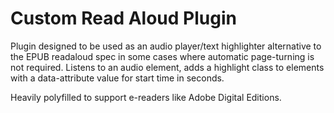 # Custom Read Aloud Plugin

Plugin designed to be used as an audio player/text highlighter alternative to the EPUB readaloud spec in some cases where automatic page-turning is not required. Listens to an audio element, adds a highlight class to elements with a data-attribute value for start time in seconds.

Heavily polyfilled to support e-readers like Adobe Digital Editions.
